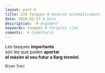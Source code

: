```yaml
---
layout: post #
title: 219 Tasques # Generat automàticament
date: 2018-02-27 # Data
description:  # Argument
keywords: tasques # Paraules clau
coments:  # Comentaris
---
```


Les tasques **importants** <br />
són les que poden **aportar** <br />
**el màxim al seu futur a llarg termini**. <br />

<small>Bryan Traci</small>
